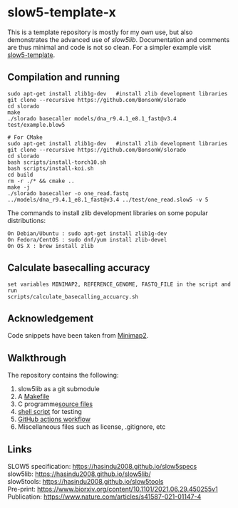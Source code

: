 # slow5-template-x

This is a template repository is mostly for my own use, but also demonstrates the advanced use of *slow5lib*. Documentation and comments are thus minimal and code is not so clean. For a simpler example visit [slow5-template](https://github.com/hasindu2008/slow5-template).

## Compilation and running

```
sudo apt-get install zlib1g-dev   #install zlib development libraries
git clone --recursive https://github.com/BonsonW/slorado
cd slorado
make
./slorado basecaller models/dna_r9.4.1_e8.1_fast@v3.4 test/example.blow5
```

```
# For CMake
sudo apt-get install zlib1g-dev   #install zlib development libraries
git clone --recursive https://github.com/BonsonW/slorado
cd slorado
bash scripts/install-torch10.sh
bash scripts/install-koi.sh
cd build
rm -r ./* && cmake ..
make -j
./slorado basecaller -o one_read.fastq ../models/dna_r9.4.1_e8.1_fast@v3.4 ../test/one_read.slow5 -v 5
```

The commands to install zlib development libraries on some popular distributions:

```
On Debian/Ubuntu : sudo apt-get install zlib1g-dev
On Fedora/CentOS : sudo dnf/yum install zlib-devel
On OS X : brew install zlib
```

## Calculate basecalling accuracy
```
set variables MINIMAP2, REFERENCE_GENOME, FASTQ_FILE in the script and run
scripts/calculate_basecalling_accuarcy.sh
```

## Acknowledgement
Code snippets have been taken from [Minimap2](https://github.com/lh3/minimap2).

## Walkthrough

The repository contains the following:
1. slow5lib as a git submodule
1. A [Makefile](Makefile)
2. C programme[source files](src/)
3. [shell script](test/test.sh) for testing
4. [GitHub actions workflow](.github/workflows/c-cpp.yml)
5. Miscellaneous files such as license, .gitignore, etc


## Links

SLOW5 specification: https://hasindu2008.github.io/slow5specs<br/>
slow5lib: https://hasindu2008.github.io/slow5lib/<br/>
slow5tools: https://hasindu2008.github.io/slow5tools<br/>
Pre-print: https://www.biorxiv.org/content/10.1101/2021.06.29.450255v1<br/>
Publication: https://www.nature.com/articles/s41587-021-01147-4<br/>




